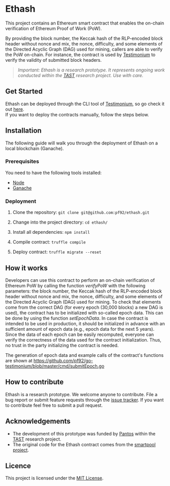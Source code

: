 # Ethash

This project contains an Ethereum smart contract that enables the on-chain verification 
of Ethereum Proof of Work (PoW).

By providing the block number, the Keccak hash of the RLP-encoded block header without nonce and mix, the nonce, difficulty,
and some elements of the Directed Acyclic Graph (DAG) used for mining, callers are able to verify the PoW on-chain. For 
instance, the contract is used by [Testimonium](https://github.com/pf92/testimonium) to verify the validity of submitted
block headers. 

> _Important: Ethash is a research prototype. 
  It represents ongoing work conducted within the [TAST](https://dsg.tuwien.ac.at/projects/tast/) 
  research project. Use with care._

## Get Started
Ethash can be deployed through the CLI tool of [Testimonium](https://github.com/pf92/testimonium), so go check it out [here](https://github.com/pf92/go-testimonium).  
If you want to deploy the contracts manually, follow the steps below.

## Installation
The following guide will walk you through the deployment of Ethash on a local blockchain (Ganache).

### Prerequisites
You need to have the following tools installed:
* [Node](https://nodejs.org/en/)
* [Ganache](https://www.trufflesuite.com/ganache)

### Deployment
1. Clone the repository: `git clone git@github.com:pf92/ethash.git`

2. Change into the project directory: `cd ethash/`
3. Install all dependencies: `npm install`  
4. Compile contract: `truffle compile`
5. Deploy contract: `truffle migrate --reset`

## How it works
Developers can use this contract to perform an on-chain verification of Ethereum PoW by calling the
function _verifyPoW_ with the following parameters: the block number, the Keccak hash of the RLP-encoded
block header without nonce and mix, the nonce, difficulty, and some elements of the Directed Acyclic Graph (DAG) used
for mining. To check that elements come from the correct DAG (for every epoch (30,000 blocks) a new DAG is used), the contract has to be initialized
with so-called epoch data. This can be done by using the function _setEpochData_. In case the
contract is intended to be used in production, it should be initialized in advance with
an sufficient amount of epoch data (e.g., epoch data for the next 5 years). Since
the data of each epoch can be easily recomputed, everyone can verify the correctness of the data
used for the contract initialization. Thus, no trust in the party initializing the contract is needed.

The generation of epoch data and example calls of the contract's functions are shown at https://github.com/pf92/go-testimonium/blob/master/cmd/submitEpoch.go


## How to contribute
Ethash is a research prototype. We welcome anyone to contribute.
File a bug report or submit feature requests through the [issue tracker](https://github.com/pf92/ethash/issues). 
If you want to contribute feel free to submit a pull request.

## Acknowledgements
* The development of this prototype was funded by [Pantos](https://pantos.io/) within the [TAST](https://dsg.tuwien.ac.at/projects/tast/) research project.
* The original code for the Ethash contract comes from the [smartpool project](https://github.com/smartpool).

## Licence
This project is licensed under the [MIT License](LICENSE).
